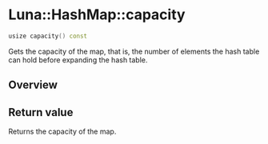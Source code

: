 # Luna::HashMap::capacity

```c++
usize capacity() const
```

Gets the capacity of the map, that is, the number of elements the hash table can hold before expanding the hash table. 

## Overview


## Return value
Returns the capacity of the map. 

